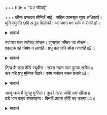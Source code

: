 +++
title = "02 चौपाई"

+++
कीन्ह दण्डवत तीनिउँ भाई। सहित पवनसुत सुख अधिकाई॥  
मुनि रघुपति छबि अतुल बिलोकी। भए मगन मन सके न रोकी॥1॥  

<details><summary>भावार्थ</summary>

फिर हनुमान्‌जी सहित तीनों भाइयों ने दण्डवत्‌ की, सबको बडा सुख हुआ। मुनि श्री रघुनाथजी की अतुलनीय छबि देखकर उसी में मग्न हो गए। वे मन को रोक न सके॥1॥  
</details>

स्यामल गात सरोरुह लोचन। सुन्दरता मन्दिर भव मोचन॥  
एकटक रहे निमेष न लावहिं। प्रभु कर जोरें सीस नवावहिं॥2॥  

<details><summary>भावार्थ</summary>

वे जन्म-मृत्यु (के चक्र) से छुडाने वाले, श्याम शरीर, कमलनयन, सुन्दरता के धाम श्री रामजी को टकटकी लगाए देखते ही रह गए, पलक नहीं मारते और प्रभु हाथ जोडे सिर नवा रहे हैं॥2॥  
</details>

तिन्ह कै दसा देखि रघुबीरा। स्रवत नयन जल पुलक सरीरा॥  
कर गहि प्रभु मुनिबर बैठारे। परम मनोहर बचन उचारे॥3॥  

<details><summary>भावार्थ</summary>

उनकी (प्रेम विह्लल) दशा देखकर (उन्हीं की भाँति) श्री रघुनाथजी के नेत्रों से भी (प्रेमाश्रुओं का) जल बहने लगा और शरीर पुलकित हो गया। दतनन्तर प्रभु ने हाथ पकडकर श्रेष्ठ मुनियों को बैठाया और परम मनोहर वचन कहे-॥3॥  
</details>

आजु धन्य मैं सुनहु मुनीसा। तुम्हरें दरस जाहिं अघ खीसा॥  
बडे भाग पाइब सतसङ्गा। बिनहिं प्रयास होहिं भव भङ्गा॥4॥  

<details><summary>भावार्थ</summary>

हे मुनीश्वरो! सुनिए, आज मैं धन्य हूँ। आपके दर्शनों ही से (सारे) पाप नष्ट हो जाते हैं। बडे ही भाग्य से सत्सङ्ग की प्राप्ति होती है, जिससे बिन ही परिश्रम जन्म-मृत्यु का चक्र नष्ट हो जाता है॥4॥  
</details>

